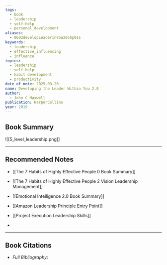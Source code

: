 ```yaml
---
tags:
  - book
  - leadership
  - self-help
  - personal_development
aliases:
  - 0602developLeaderInYou20chp01s
keywords:
  - leadership
  - effective_influencing
  - influence
topics:
  - leadership
  - self-help
  - habit development
  - productivity
date of note: 2025-03-20
name: Developing the Leader Within You 2.0
author:
  - John C Maxwell
publication: HarperCollins
year: 2019
---
```


## Book Summary




![[5_level_leadership.png]]




-----------
##  Recommended Notes

- [[The 7 Habits of Highly Effective People 0 Book Summary]]
- [[The 7 Habits of Highly Effective People 2 Vision Leadership Management]]
- [[Emotional Intelligence 2.0 Book Summary]]

- [[Amazon Leadership Principle Entry Point]]
- [[Project Execution Leadership Skills]]
- 



----------
## Book Citations

- *Full Bibliography*:


